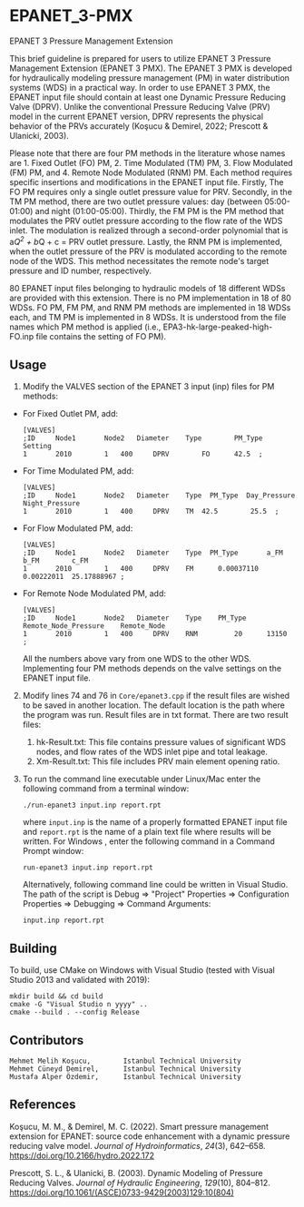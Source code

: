 # EPANET_3-PMX
EPANET 3 Pressure Management Extension

This brief guideline is prepared for users to utilize EPANET 3 Pressure Management Extension (EPANET 3 PMX). The EPANET 3 PMX is developed for hydraulically modeling pressure management (PM) in water distribution systems (WDS) in a practical way. In order to use EPANET 3 PMX, the EPANET input file should contain at least one Dynamic Pressure Reducing Valve (DPRV). Unlike the conventional Pressure Reducing Valve (PRV) model in the current EPANET version, DPRV represents the physical behavior of the PRVs accurately (Koşucu & Demirel, 2022; Prescott & Ulanicki, 2003).

Please note that there are four PM methods in the literature whose names are 1. Fixed Outlet (FO) PM, 2. Time Modulated (TM) PM, 3. Flow Modulated (FM) PM, and 4. Remote Node Modulated (RNM) PM. Each method requires specific insertions and modifications in the EPANET input file. Firstly, The FO PM requires only a single outlet pressure value for PRV. Secondly, in the TM PM method, there are two outlet pressure values: day (between 05:00-01:00) and night (01:00-05:00). Thirdly, the FM PM is the PM method that modulates the PRV outlet pressure according to the flow rate of the WDS inlet. The modulation is realized through a second-order polynomial that is a*Q<sup>2</sup> + b*Q + c = PRV outlet pressure. Lastly, the RNM PM is implemented, when the outlet pressure of the PRV is modulated according to the remote node of the WDS. This method necessitates the remote node's target pressure and ID number, respectively.

80 EPANET input files belonging to hydraulic models of 18 different WDSs are provided with this extension. There is no PM implementation in 18 of 80 WDSs. FO PM, FM PM, and RNM PM methods are implemented in 18 WDSs each, and TM PM is implemented in 8 WDSs. It is understood from the file names which PM method is applied (i.e., EPA3-hk-large-peaked-high-FO.inp file contains the setting of FO PM).

## Usage
1. Modify the VALVES section of the EPANET 3 input (inp) files for PM methods:
- For Fixed Outlet PM, add:
	```
	[VALVES]
	;ID		Node1		Node2	Diameter	Type		PM_Type		Setting
	1		2010		1	400		DPRV		FO		42.5  ;
	```

- For Time Modulated PM, add:
	```
	[VALVES]
	;ID		Node1		Node2	Diameter	Type  PM_Type  Day_Pressure  Night_Pressure
	1		2010		1	400		DPRV	TM	42.5		25.5  ;
	```
- For Flow Modulated PM, add:
	```
	[VALVES]
	;ID		Node1		Node2	Diameter	Type  PM_Type		a_FM		b_FM		c_FM
	1		2010		1	400		DPRV	FM		0.00037110	0.00222011	25.17888967 ;
	```

- For Remote Node Modulated PM, add:
	```
	[VALVES]
	;ID		Node1		Node2	Diameter	Type	PM_Type		Remote_Node_Pressure	Remote_Node
	1		2010		1	400		DPRV	RNM			20		13150  ;
	```
	All the numbers above vary from one WDS to the other WDS. Implementing four PM methods depends on the valve settings on the EPANET input file.
2. Modify lines 74 and 76 in `Core/epanet3.cpp` if the result files are wished to be saved in another location. The default location is the path where the program was run. Result files are in txt format. There are two result files:
	1. hk-Result.txt: This file contains pressure values of significant WDS nodes, and flow rates of the WDS inlet pipe and total leakage.
	2. Xm-Result.txt: This file includes PRV main element opening ratio.
3. To run the command line executable under Linux/Mac enter the following command from a terminal window:

	```
	./run-epanet3 input.inp report.rpt

	```

	where `input.inp` is the name of a properly formatted EPANET input file and 	`report.rpt` is the name of a plain text file where results will be written. For Windows , enter the following command in a Command Prompt window:

	```
	run-epanet3 input.inp report.rpt

	```
	Alternatively, following command line could be written in Visual Studio. The path of the script is Debug => "Project" Properties => Configuration Properties => Debugging => Command Arguments:


	```
	input.inp report.rpt

	```

## Building
To build, use CMake on Windows with Visual Studio (tested with Visual Studio 2013 and validated with 2019):
```
mkdir build && cd build
cmake -G "Visual Studio n yyyy" ..
cmake --build . --config Release
```
## Contributors
```
Mehmet Melih Koşucu,		Istanbul Technical University
Mehmet Cüneyd Demirel,		Istanbul Technical University
Mustafa Alper Özdemir,		Istanbul Technical University
```
## References

Koşucu, M. M., & Demirel, M. C. (2022). Smart pressure management extension for EPANET: source code enhancement with a dynamic pressure reducing valve model. _Journal of Hydroinformatics_, _24_(3), 642–658. https://doi.org/10.2166/hydro.2022.172

Prescott, S. L., & Ulanicki, B. (2003). Dynamic Modeling of Pressure Reducing Valves. _Journal of Hydraulic Engineering_, _129_(10), 804–812. https://doi.org/10.1061/(ASCE)0733-9429(2003)129:10(804)
